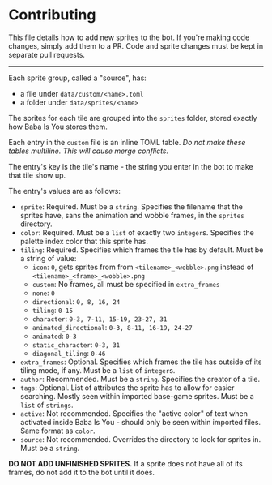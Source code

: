 # Contributing

This file details how to add new sprites to the bot.
If you're making code changes, simply add them to a PR.
Code and sprite changes must be kept in separate pull requests.

---

Each sprite group, called a "source", has:
- a file under `data/custom/<name>.toml`
- a folder under `data/sprites/<name>`

The sprites for each tile are grouped into the `sprites` folder, stored exactly how Baba Is You stores them.

Each entry in the `custom` file is an inline TOML table.
_Do not make these tables multiline. This will cause merge conflicts._

The entry's key is the tile's name - 
the string you enter in the bot to make that tile show up.

The entry's values are as follows:
- `sprite`: Required. Must be a `string`. Specifies the filename that the sprites have, sans the animation and wobble frames, in the `sprites` directory.
- `color`: Required. Must be a `list` of exactly two `integer`s. Specifies the palette index color that this sprite has.
- `tiling`: Required. Specifies which frames the tile has by default. Must be a string of value:
  - `icon`: `0`, gets sprites from from `<tilename>_<wobble>.png` instead of `<tilename>_<frame>_<wobble>.png`
  - `custom`: No frames, all must be specified in `extra_frames`
  - `none`: `0`
  - `directional`: `0, 8, 16, 24`
  - `tiling`: `0-15`
  - `character`: `0-3, 7-11, 15-19, 23-27, 31`
  - `animated_directional`: `0-3, 8-11, 16-19, 24-27`
  - `animated`: `0-3`
  - `static_character`: `0-3, 31`
  - `diagonal_tiling`: `0-46`
- `extra_frames`: Optional. Specifies which frames the tile has outside of its tiling mode, if any. Must be a `list` of `integer`s.
- `author`: Recommended. Must be a `string`. Specifies the creator of a tile.
- `tags`: Optional. List of attributes the sprite has to allow for easier searching. Mostly seen within imported base-game sprites. Must be a `list` of `strings`.
- `active`: Not recommended. Specifies the "active color" of text when activated inside Baba Is You - should only be seen within imported files. Same format as `color`.
- `source`: Not recommended. Overrides the directory to look for sprites in. Must be a `string`.

**DO NOT ADD UNFINISHED SPRITES.**
If a sprite does not have all of its frames, do not add it to the bot until it does.
